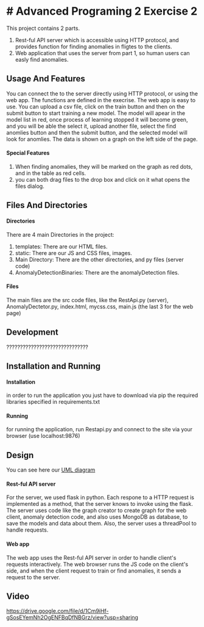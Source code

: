 # # Advanced Programing 2 Exercise 2
This project contains 2 parts.
1. Rest-ful API server which is accessible using HTTP protocol, and provides function for finding anomalies in fligtes to the clients.
2. Web application that uses the server from part 1, so human users can easly find anomalies.

## Usage And Features
You can connect the to the server directly using HTTP protocol, or using the web app. The functions are defined in the execrise.
The web app is easy to use. You can upload a csv file, click on the train button and then on the submit button to start training a new model. The model will apear in the model list in red, once process of learning stopped it will become green, and you will be able the select it, upload another file, select the find anomlies button and then the submit button, and the selected model will look for anomlies. The data is shown on a graph on the left side of the page.
#### Special Features ####
1. When finding anomalies, they will be marked on the graph as red dots, and in the table as red cells.
2. you can both drag files to the drop box and click on it what opens the files dialog.

## Files And Directories
#### Directories
There are 4 main Directories in the project:  
1. templates: There are our HTML files.
2. static: There are our JS and CSS files, images.
3. Main Directory: There are the other directories, and py files (server code)
4. AnomalyDetectionBinaries: There are the anomalyDetection files.
#### Files
The main files are the src code files, like the RestApi.py (server), AnomalyDectetor.py, index.html, mycss.css, main.js (the last 3 for the web page)

## Development
??????????????????????????????

## Installation and Running
#### Installation
in order to run the application you just have to download via pip the required libraries specified in requirements.txt
#### Running
for running the application, run Restapi.py and connect to the site via your browser (use localhost:9876)

## Design
You can see here our [UML diagram](https://online.visual-paradigm.com/app/diagrams/#G1ybPkRMBE0tr0iAb0gHeeCH25_nix_0HF)
#### Rest-ful API server
For the server, we used flask in python. Each respone to a HTTP request is implemented as a method, that the server knows to invoke using the flask.
The server uses code like the graph creator to create graph for the web client, anomaly detection code, and also uses MongoDB as database, to save the models and data about them. Also, the server uses a threadPool to handle requests.
#### Web app
The web app uses the Rest-ful API server in order to handle client's requests interactively. The web browser runs the JS code on the client's side, and when the client request to train or find anomalies, it sends a request to the server.


## Video
https://drive.google.com/file/d/1Cm9iHf-gSosEYemNh2OgENFBqDfNBGrz/view?usp=sharing

